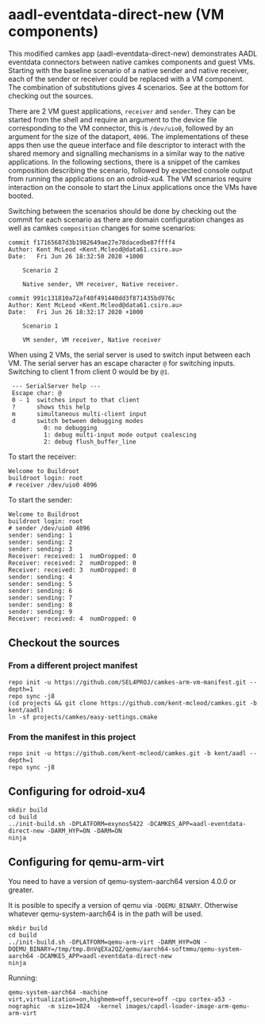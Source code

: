 # aadl-eventdata-direct-new (VM components)

This modified camkes app (aadl-eventdata-direct-new) demonstrates AADL eventdata
connectors between native camkes components and guest VMs. Starting with the baseline
scenario of a native sender and native receiver, each of the sender or receiver could
be replaced with a VM component. The combination of substitutions gives 4 scenarios.
See at the bottom for checking out the sources.

There are 2 VM guest applications, `receiver` and `sender`. They can be started from
the shell and require an argument to the device file corresponding to the VM connector,
this is `/dev/uio0`, followed by an argument for the size of the dataport, `4096`.
The implementations of these apps then use the queue interface and file descriptor
to interact with the shared memory and signalling mechanisms in a similar way to the
native applications.  In the following sections, there is a snippet of the camkes
composition describing the scenario, followed by expected console output from
running the applications on an odroid-xu4. The VM scenarios require interaction on
the console to start the Linux applications once the VMs have booted.

Switching between the scenarios should be done by checking out the commit for each scenario as
there are domain configuration changes as well as camkes `composition` changes for
some scenarios:

```
commit f17165687d3b1982649ae27e78dacedbe87ffff4
Author: Kent McLeod <Kent.Mcleod@data61.csiro.au>
Date:   Fri Jun 26 18:32:50 2020 +1000

    Scenario 2
    
    Native sender, VM receiver, Native receiver.

commit 991c131810a72af40f491440dd3f871435bd976c
Author: Kent McLeod <Kent.Mcleod@data61.csiro.au>
Date:   Fri Jun 26 18:32:17 2020 +1000

    Scenario 1
    
    VM sender, VM receiver, Native receiver

```



When using 2 VMs, the serial server is used to switch input between each VM. The serial server has an escape
character `@` for switching inputs. Switching to client 1 from client 0 would be by `@1`.
```
 --- SerialServer help ---
 Escape char: @
 0 - 1  switches input to that client
 ?      shows this help
 m      simultaneous multi-client input
 d      switch between debugging modes
          0: no debugging
          1: debug multi-input mode output coalescing
          2: debug flush_buffer_line
```

To start the receiver:
```
Welcome to Buildroot
buildroot login: root
# receiver /dev/uio0 4096
```

To start the sender:
```
Welcome to Buildroot
buildroot login: root
# sender /dev/uio0 4096
sender: sending: 1
sender: sending: 2
sender: sending: 3
Receiver: received: 1  numDropped: 0
Receiver: received: 2  numDropped: 0
Receiver: received: 3  numDropped: 0
sender: sending: 4
sender: sending: 5
sender: sending: 6
sender: sending: 7
sender: sending: 8
sender: sending: 9
Receiver: received: 4  numDropped: 0
```

## Checkout the sources

### From a different project manifest
```
repo init -u https://github.com/SEL4PROJ/camkes-arm-vm-manifest.git --depth=1
repo sync -j8
(cd projects && git clone https://github.com/kent-mcleod/camkes.git -b kent/aadl)
ln -sf projects/camkes/easy-settings.cmake
```

### From the manifest in this project

```
repo init -u https://github.com/kent-mcleod/camkes.git -b kent/aadl --depth=1
repo sync -j8
```

## Configuring for odroid-xu4

```
mkdir build
cd build
../init-build.sh -DPLATFORM=exynos5422 -DCAMKES_APP=aadl-eventdata-direct-new -DARM_HYP=ON -DARM=ON
ninja
```

## Configuring for qemu-arm-virt

You need to have a version of qemu-system-aarch64 version 4.0.0 or greater.

It is posible to specify a version of qemu via `-DQEMU_BINARY`. Otherwise whatever qemu-system-aarch64 is in the path will be used.

```
mkdir build
cd build
../init-build.sh -DPLATFORM=qemu-arm-virt -DARM_HYP=ON -DQEMU_BINARY=/tmp/tmp.8nVqEXa2QZ/qemu/aarch64-softmmu/qemu-system-aarch64 -DCAMKES_APP=aadl-eventdata-direct-new
ninja
```

Running:
```
qemu-system-aarch64 -machine virt,virtualization=on,highmem=off,secure=off -cpu cortex-a53 -nographic  -m size=1024  -kernel images/capdl-loader-image-arm-qemu-arm-virt
```

